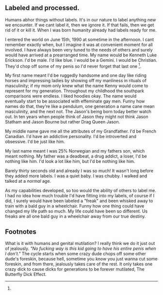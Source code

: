 ## Labeled and processed.

Humans abhor things without labels. It's in our nature to label anything new we encounter. If we cant label it, then we ignore it. If that fails, then we get rid of it or kill it. When I was born humanity already had labels ready for me.

I entered the world on June 15th, 1990 at sometime in the afternoon. I cant remember exactly when, but I imagine it was at convenient moment for all involved. I have always been very tuned to the needs of others and surely would have arrived at a prearranged time. My name would be Kenneth Luke Erickson. I'd be male. I'd like blue. I would be a Gemini. I would be Christian. They'd chop off some of my penis so I'd never forget that last one [^mutilation]. 

My first name meant I'd be ruggedly handsome and one day like riding horses and impressing ladies by showing off my manliness in rituals of masculinity; if my mom only knew what the name Kenny would come to represent for my generation. Throughout my childhood the southpark comparisons were endless. I liked hoodies okay. The name would eventually start to be associated with effeminate gay men. Funny how names do that, they're like a pendulum, one generation a name cane mean masculinity, and the next not. The Jason's being born today better watch out. In ten years when people think of Jason they might not think Jason Statham and Jason Bourne but rather Drag Queen Jason.

My middle name gave me all the attributes of my Grandfather. I'd be French Canadian. I'd have an addictive personality. I'd be introverted and obsessive. I'd be just like him.

My last name meant I was 25% Norwegian and my fathers son, which meant nothing. My father was a deadbeat, a drug addict, a loser, I'd be nothing like him. I'd look a lot like him, but I'd be nothing like him.

Barely thirty seconds old and already I was so much! It wasn't long before they added more labels. I was a quiet baby. I was chubby. I walked and talked at a *normal* age.

As my capabilities developed, so too would the ability of others to label me. I had no idea how much trouble I'd have fitting into my labels, of course if I did, I surely would have been labeled a "freak" and been whisked away to train with a bald guy in a wheelchair. Funny how one thing could have changed my life path so much. My life could have been so different. Us freaks are all one bald guy in a wheelchair away from our true destiny.

## Footnotes

[^mutilation]:
  What is it with humans and genital mutilation? I really think we do it just out of jealously. _"No fucking way is this kid going to have his entire penis when I don't."_ The cycle starts when some crazy dude chops off some other dude's foreskin, because hell, sometime you know you just wanna cut some foreskin, and from there, jealously takes care of the rest. It only takes one crazy dick to cause dicks for generations to be forever mutilated, The Butterfly Dick Effect.
